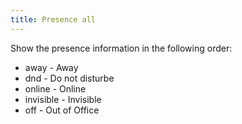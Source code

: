 ```yaml
---
title: Presence all
---
```


Show the presence information in the following order:

* away - Away
* dnd - Do not disturbe
* online - Online
* invisible - Invisible
* off - Out of Office